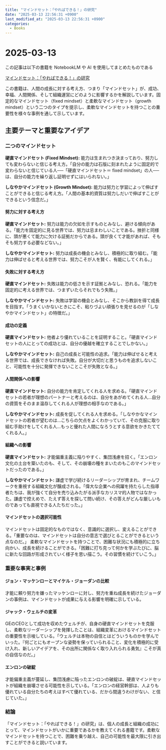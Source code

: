 ```yaml
---
title: "マインドセット：「やればできる！」の研究"
date: "2025-03-13 22:56:31 +0900"
last_modified_at: "2025-03-13 22:56:31 +0900"
categories:
  - Books
---
```


# 2025-03-13
この記事は以下の書籍を NotebookLM や AI を使用してまとめたものである

[マインドセット：「やればできる！」の研究](https://www.amazon.co.jp/dp/B01FTIQY6G "マインドセット：「やればできる！」の研究")

この書籍は、人間の成長に対する考え方、つまり「マインドセット」が、成功、幸福、人間関係、そして組織運営にどのように影響するかを解説しています。固定的なマインドセット（fixed mindset）と柔軟なマインドセット（growth mindset）という二つのタイプを提示し、柔軟なマインドセットを持つことの重要性を様々な事例を通して示しています。

## 主要テーマと重要なアイデア

### 二つのマインドセット
**硬直マインドセット (Fixed Mindset):** 能力は生まれつき決まっており、努力しても変わらないと信じる考え方。「自分の能力は石版に刻まれたように固定的で変わらないと信じている人──「硬直マインドセット＝ fixed mindset」の人──は、自分の能力を繰り返し証明せずにはいられない。」

**しなやかマインドセット (Growth Mindset):** 能力は努力と学習によって伸ばすことができると信じる考え方。「人間の基本的資質は努力しだいで伸ばすことができるという信念だ。」

#### 努力に対する考え方
**硬直マインドセット:** 努力は能力の欠如を示すものとみなし、避ける傾向がある。「能力を固定的に見る世界では、努力は忌まわしいことである。挫折と同様に、頭が悪くて能力に欠ける証拠だからである。頭が良くて才能があれば、そもそも努力する必要などない。」

**しなやかマインドセット:** 努力は成長の機会とみなし、積極的に取り組む。「能力は伸ばせると考える世界では、努力こそが人を賢く、有能にしてくれる。」

#### 失敗に対する考え方
**硬直マインドセット:** 失敗は能力の低さを示す証拠とみなし、恐れる。「能力を固定的に考える世界では、つまずいたらそれでもう失敗。」

**しなやかマインドセット:** 失敗は学習の機会とみなし、そこから教訓を得て成長を目指す。「うまくいかないときにこそ、粘りづよい頑張りを見せるのが「しなやかマインドセット」の特徴だ。」

#### 成功の定義
**硬直マインドセット:** 他者より優れていることを証明すること。「硬直マインドセットの人にとっての成功とは、自分の優越を確立することでしかない。」

**しなやかマインドセット:** 自己の成長と可能性の追求。「能力は伸ばせると考える世界では、成長できなければ失敗。自分が大切だと思うものを追求しないこと、可能性を十分に発揮できないことこそが失敗となる。」

#### 人間関係への影響
**硬直マインドセット:** 自分の能力を肯定してくれる人を求める。「硬直マインドセットの若者が理想のパートナーと考えるのは、自分をあがめてくれる人…自分の資質をそのまま温存してくれる人が理想の相手なのである。」

**しなやかマインドセット:** 成長を促してくれる人を求める。「しなやかなマインドセットの若者が望むのは…こちらの欠点をよくわかっていて、その克服に取り組む手助けをしてくれる人…もっと優れた人間になろうとする意欲をかきたててくれる人。」

#### 組織への影響
**硬直マインドセット:** 才能偏重主義に陥りやすく、集団浅慮を招く。「エンロン文化の土台を築いたのも、そして、その崩壊の種をまいたのもこのマインドセットだったのである。」

**しなやかマインドセット:** 謙虚で学び続けるリーダーシップが育まれ、チームワークを重視する組織文化が醸成される。「偉大な企業への飛躍を持たらした指導者たちは、我が強くて自分を売り込みたがる派手なカリスマ的人物ではなかった。謙虚で控えめで、たえず答えを探して問い続け、その答えがどんな厳しいものであっても直視できる人たちだった。」

#### マインドセットの選択可能性
マインドセットは固定的なものではなく、意識的に選択し、変えることができる。「重要なのは、マインドセットは自分の意志で選びとることができるという点なのだ。」
柔軟なマインドセットを持つことで、困難な状況にも積極的に立ち向かい、成長を続けることができる。「困難に打ち克って何かを学ぶたびに、脳に新たな回路が形成されていく様子を思い描こう。その習慣を続けていこう。」

### 重要な事実と事例

#### ジョン・マッケンローとマイケル・ジョーダンの比較
才能に頼り努力を嫌ったマッケンローに対し、努力を重ね成長を続けたジョーダンの事例は、マインドセットが成果に与える影響を明確に示している。

#### ジャック・ウェルチの変革
GEのCEOとして成功を収めたウェルチが、自身の硬直マインドセットを克服し、柔軟なリーダーシップを発揮したことは、組織変革におけるマインドセットの重要性を示唆している。「ウェルチは本物の自信とはどういうものかを学んでいった。『何ごとにもオープンな姿勢を保っていられること、変化を積極的に受け入れ、新しいアイデアを、その出所に関係なく取り入れられる勇気』こそが真の自信なのだ。」

#### エンロンの破綻
才能偏重主義が蔓延し、集団浅慮に陥ったエンロンの破綻は、硬直マインドセットが組織を崩壊させる可能性を示している。「エンロンの経営幹部は、人よりも優れている自分たちの考えはすべて優れている、だから間違うわけがない、と信じていた。」

### 結論

「マインドセット：「やればできる！」の研究」は、個人の成長と組織の成功にとって、マインドセットがいかに重要であるかを教えてくれる書籍です。柔軟なマインドセットを持つことで、困難を乗り越え、自己の可能性を最大限に引き出すことができると説いています。
